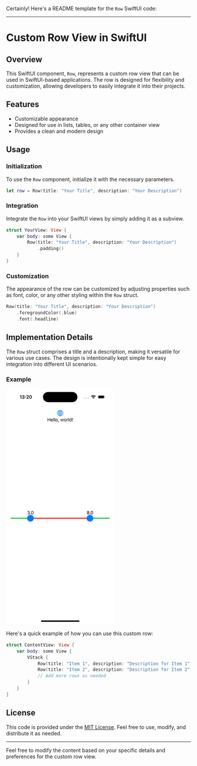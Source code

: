 Certainly! Here's a README template for the `Row` SwiftUI code:

---

# Custom Row View in SwiftUI

## Overview

This SwiftUI component, `Row`, represents a custom row view that can be used in SwiftUI-based applications. The row is designed for flexibility and customization, allowing developers to easily integrate it into their projects.

## Features

- Customizable appearance
- Designed for use in lists, tables, or any other container view
- Provides a clean and modern design

## Usage

### Initialization

To use the `Row` component, initialize it with the necessary parameters.

```swift
let row = Row(title: "Your Title", description: "Your Description")
```

### Integration

Integrate the `Row` into your SwiftUI views by simply adding it as a subview.

```swift
struct YourView: View {
    var body: some View {
        Row(title: "Your Title", description: "Your Description")
            .padding()
    }
}
```

### Customization

The appearance of the row can be customized by adjusting properties such as font, color, or any other styling within the `Row` struct.

```swift
Row(title: "Your Title", description: "Your Description")
    .foregroundColor(.blue)
    .font(.headline)
```

## Implementation Details

The `Row` struct comprises a title and a description, making it versatile for various use cases. The design is intentionally kept simple for easy integration into different UI scenarios.

### Example

![App Preview](https://github.com/omidshz100/screenshots/blob/48451186f95cfb8e4cd0e7e1b8aede60637a17d9/TwiSidesSlider.gif)

Here's a quick example of how you can use this custom row:

```swift
struct ContentView: View {
    var body: some View {
        VStack {
            Row(title: "Item 1", description: "Description for Item 1")
            Row(title: "Item 2", description: "Description for Item 2")
            // Add more rows as needed
        }
    }
}
```

## License

This code is provided under the [MIT License](LICENSE). Feel free to use, modify, and distribute it as needed.

---

Feel free to modify the content based on your specific details and preferences for the custom row view.
